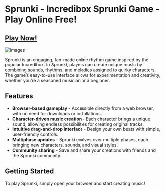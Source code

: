 # Sprunki - Incredibox Sprunki Game - Play Online Free!

## [Play Now!](https://tinyurl.com/57743yrj)

![images](https://github.com/user-attachments/assets/e065e3f7-a9e3-4457-9198-3976a04614d3)

Sprunki is an engaging, fan-made online rhythm game inspired by the popular Incredibox. In Sprunki, players can create unique music by combining sounds, rhythms, and melodies assigned to quirky characters. The game’s easy-to-use interface allows for experimentation and creativity, whether you’re a seasoned musician or a beginner.

## Features

- **Browser-based gameplay** - Accessible directly from a web browser, with no need for downloads or installations.
- **Character-driven music creation** - Each character brings a unique sound, allowing endless possibilities for creating original tracks.
- **Intuitive drag-and-drop interface** - Design your own beats with simple, user-friendly controls.
- **Multiphase updates** - Sprunki evolves over multiple phases, each bringing new characters, sounds, and visual styles.
- **Community sharing** - Save and share your creations with friends and the Sprunki community.

## Getting Started

To play Sprunki, simply open your browser and start creating music!
